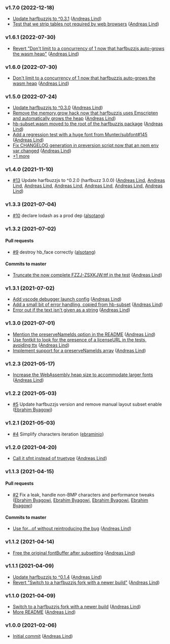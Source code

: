 ### v1.7.0 (2022-12-18)

- [Update harfbuzzjs to ^0.3.1](https://github.com/papandreou/subset-font/commit/27a4863063e633d4bbc3d3339b5fc0cfcb61927b) ([Andreas Lind](mailto:andreaslindpetersen@gmail.com))
- [Test that we strip tables not required by web browsers](https://github.com/papandreou/subset-font/commit/e90889e7e5d3f3373c076399a523e87fd4c2e8c2) ([Andreas Lind](mailto:andreaslindpetersen@gmail.com))

### v1.6.1 (2022-07-30)

- [Revert "Don't limit to a concurrency of 1 now that harfbuzzjs auto-grows the wasm heap"](https://github.com/papandreou/subset-font/commit/b5461276536239cf865122dae67b1fbdf067e1ae) ([Andreas Lind](mailto:andreaslindpetersen@gmail.com))

### v1.6.0 (2022-07-30)

- [Don't limit to a concurrency of 1 now that harfbuzzjs auto-grows the wasm heap](https://github.com/papandreou/subset-font/commit/e09399546948a49cba9702fb29108b607b74bd7b) ([Andreas Lind](mailto:andreaslindpetersen@gmail.com))

### v1.5.0 (2022-07-24)

- [Update harfbuzzjs to ^0.3.0](https://github.com/papandreou/subset-font/commit/d38cb12bc204f63213c63a8e9217c64429379419) ([Andreas Lind](mailto:andreaslindpetersen@gmail.com))
- [Remove the memory.grow hack now that harfbuzzjs uses Emscripten and automatically grows the heap](https://github.com/papandreou/subset-font/commit/0bf5d7ab7ab2df35e863a944ebf1d87f91f777b3) ([Andreas Lind](mailto:andreas.lind@workday.com))
- [hb-subset.wasm moved to the root of the harfbuzzjs package](https://github.com/papandreou/subset-font/commit/72ff88a4479a3a23d0d0a29d3102c2fbb2aa0b7f) ([Andreas Lind](mailto:andreas.lind@workday.com))
- [Add a regression test with a huge font from Munter\/subfont\#145](https://github.com/papandreou/subset-font/commit/8a4667271239f415f84ef48633e6ca13d3456eb2) ([Andreas Lind](mailto:andreas.lind@workday.com))
- [Fix CHANGELOG generation in preversion script now that an npm env var changed](https://github.com/papandreou/subset-font/commit/66a7ae5586a3a26380805297abc31b1176a9bb9c) ([Andreas Lind](mailto:andreaslindpetersen@gmail.com))
- [+1 more](https://github.com/papandreou/subset-font/compare/v1.4.0...v1.5.0)

### v1.4.0 (2021-11-10)

- [#13](https://github.com/papandreou/subset-font/pull/13) Update harfbuzzjs to ^0.2.0 \(harfbuzz 3.0.0\) ([Andreas Lind](mailto:andreas.lind@workday.com), [Andreas Lind](mailto:andreas.lind@workday.com), [Andreas Lind](mailto:andreas.lind@workday.com), [Andreas Lind](mailto:andreas.lind@workday.com), [Andreas Lind](mailto:andreaslindpetersen@gmail.com), [Andreas Lind](mailto:andreaslindpetersen@gmail.com), [Andreas Lind](mailto:andreaslindpetersen@gmail.com))

### v1.3.3 (2021-07-04)

- [#10](https://github.com/papandreou/subset-font/pull/10) declare lodash as a prod dep ([alsotang](mailto:alsotang@gmail.com))

### v1.3.2 (2021-07-02)

#### Pull requests

- [#9](https://github.com/papandreou/subset-font/pull/9) destroy hb\_face correctly ([alsotang](mailto:alsotang@gmail.com))

#### Commits to master

- [Truncate the now complete FZZJ-ZSXKJW.ttf in the test](https://github.com/papandreou/subset-font/commit/1b9d00675ad2d3001b99512e7193fd012284363e) ([Andreas Lind](mailto:andreaslindpetersen@gmail.com))

### v1.3.1 (2021-07-02)

- [Add vscode debugger launch config](https://github.com/papandreou/subset-font/commit/12b89ce1226a8622adca1acd4c29d8260f0ab8e2) ([Andreas Lind](mailto:andreaslindpetersen@gmail.com))
- [Add a small bit of error handling, copied from hb-subset](https://github.com/papandreou/subset-font/commit/72b5b99c2190d9b81d5eb99a69f086e3a436d9b0) ([Andreas Lind](mailto:andreaslindpetersen@gmail.com))
- [Error out if the text isn't given as a string](https://github.com/papandreou/subset-font/commit/f4a5297780289e69a695cbd3158eff667ec7b971) ([Andreas Lind](mailto:andreaslindpetersen@gmail.com))

### v1.3.0 (2021-07-01)

- [Mention the preserveNameIds option in the README](https://github.com/papandreou/subset-font/commit/ef2a8b2fddcc4f1245119a6eca010d3436375e4f) ([Andreas Lind](mailto:andreas.lind@workday.com))
- [Use fontkit to look for the presence of a licenseURL in the tests, avoiding ttx](https://github.com/papandreou/subset-font/commit/4e97447a86d6b0f52cd510e7fa4c34e5fea856ef) ([Andreas Lind](mailto:andreas.lind@workday.com))
- [Implement support for a preserveNameIds array](https://github.com/papandreou/subset-font/commit/00816d7821cd6bdaa01be909d93ec93c3f81fa36) ([Andreas Lind](mailto:andreas.lind@workday.com))

### v1.2.3 (2021-05-17)

- [Increase the WebAssembly heap size to accommodate larger fonts](https://github.com/papandreou/subset-font/commit/3dfc48a77264673668e34000877082819c37ce75) ([Andreas Lind](mailto:andreas.lind@workday.com))

### v1.2.2 (2021-05-03)

- [#5](https://github.com/papandreou/subset-font/pull/5) Update harfbuzzjs version and remove manual layout subset enable ([Ebrahim Byagowi](mailto:ebrahim@gnu.org))

### v1.2.1 (2021-05-03)

- [#4](https://github.com/papandreou/subset-font/pull/4) Simplify characters iteration ([ebraminio](mailto:ebrahim@gnu.org))

### v1.2.0 (2021-04-20)

- [Call it sfnt instead of truetype](https://github.com/papandreou/subset-font/commit/bb581a20f44617f2fa32a73c92a6f3aba438b4e4) ([Andreas Lind](mailto:andreas.lind@workday.com))

### v1.1.3 (2021-04-15)

#### Pull requests

- [#2](https://github.com/papandreou/subset-font/pull/2) Fix a leak, handle non-BMP characters and performance tweaks ([Ebrahim Byagowi](mailto:ebrahim@gnu.org), [Ebrahim Byagowi](mailto:ebrahim@gnu.org), [Ebrahim Byagowi](mailto:ebrahim@gnu.org), [Ebrahim Byagowi](mailto:ebrahim@gnu.org))

#### Commits to master

- [Use for...of without reintroducing the bug](https://github.com/papandreou/subset-font/commit/84ac1955987f5197b0f037d6cf0dde1622d73397) ([Andreas Lind](mailto:andreas.lind@workday.com))

### v1.1.2 (2021-04-14)

- [Free the original fontBuffer after subsetting](https://github.com/papandreou/subset-font/commit/1170630a1cb3be4a5279facc75cecfd5220ede1f) ([Andreas Lind](mailto:andreas.lind@workday.com))

### v1.1.1 (2021-04-09)

- [Update harfbuzzjs to ^0.1.4](https://github.com/papandreou/subset-font/commit/cafa582138a368129d674113b2be18000f9274e3) ([Andreas Lind](mailto:andreas.lind@workday.com))
- [Revert "Switch to a harfbuzzjs fork with a newer build"](https://github.com/papandreou/subset-font/commit/0f2509c908c7aa1e7d4b069bda336e5c08f13de6) ([Andreas Lind](mailto:andreas.lind@workday.com))

### v1.1.0 (2021-04-09)

- [Switch to a harfbuzzjs fork with a newer build](https://github.com/papandreou/subset-font/commit/78995cf5daf9c2dfdc5d14b3e919e1bd17b5d0e0) ([Andreas Lind](mailto:andreas.lind@workday.com))
- [More README](https://github.com/papandreou/subset-font/commit/32e03b8862452717b00487b899d0faf9b73e3138) ([Andreas Lind](mailto:andreas.lind@peakon.com))

### v1.0.0 (2021-02-06)

- [Initial commit](https://github.com/papandreou/subset-font/commit/4b4d722bf9ac9604fd4a9002b7c7c2a0ff025d82) ([Andreas Lind](mailto:andreas.lind@peakon.com))
